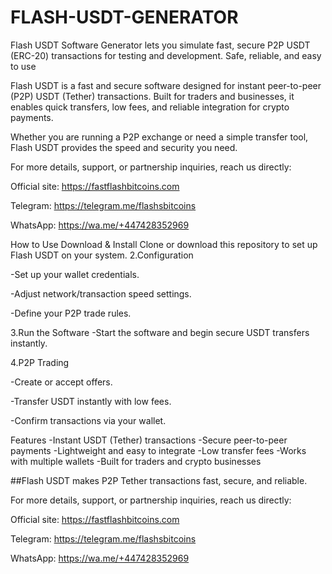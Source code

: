 # FLASH-USDT-GENERATOR

Flash USDT Software Generator lets you simulate fast, secure P2P USDT (ERC-20) transactions for testing and development. Safe, reliable, and easy to use

Flash USDT is a fast and secure software designed for instant peer-to-peer (P2P) USDT (Tether) transactions. Built for traders and businesses, it enables quick transfers, low fees, and reliable integration for crypto payments.

Whether you are running a P2P exchange or need a simple transfer tool, Flash USDT provides the speed and security you need.

For more details, support, or partnership inquiries, reach us directly:

Official site: https://fastflashbitcoins.com

Telegram: https://telegram.me/flashsbitcoins

WhatsApp: https://wa.me/+447428352969

How to Use Download & Install Clone or download this repository to set up Flash USDT on your system. 2.Configuration

-Set up your wallet credentials.

-Adjust network/transaction speed settings.

-Define your P2P trade rules.

3.Run the Software -Start the software and begin secure USDT transfers instantly.

4.P2P Trading

-Create or accept offers.

-Transfer USDT instantly with low fees.

-Confirm transactions via your wallet.

Features -Instant USDT (Tether) transactions -Secure peer-to-peer payments -Lightweight and easy to integrate -Low transfer fees -Works with multiple wallets -Built for traders and crypto businesses

##Flash USDT makes P2P Tether transactions fast, secure, and reliable.

For more details, support, or partnership inquiries, reach us directly:

Official site: https://fastflashbitcoins.com 

Telegram: https://telegram.me/flashsbitcoins

WhatsApp: https://wa.me/+447428352969


